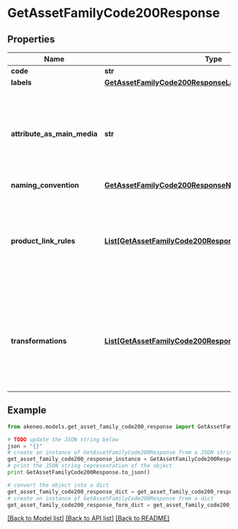 # GetAssetFamilyCode200Response


## Properties
Name | Type | Description | Notes
------------ | ------------- | ------------- | -------------
**code** | **str** | Asset family code | 
**labels** | [**GetAssetFamilyCode200ResponseLabels**](GetAssetFamilyCode200ResponseLabels.md) |  | [optional] 
**attribute_as_main_media** | **str** | Attribute code that is used as the main media of the asset family. | [optional] [default to 'First media file or media link attribute that was created']
**naming_convention** | [**GetAssetFamilyCode200ResponseNamingConvention**](GetAssetFamilyCode200ResponseNamingConvention.md) |  | [optional] 
**product_link_rules** | [**List[GetAssetFamilyCode200ResponseProductLinkRulesInner]**](GetAssetFamilyCode200ResponseProductLinkRulesInner.md) | The rules that will be run after the asset creation, in order to automatically link the assets of this family to a set of products. To understand the format of this property, see &lt;a href&#x3D;&#39;/concepts/asset-manager.html#focus-on-the-product-link-rule&#39;&gt;here&lt;/a&gt;. | [optional] 
**transformations** | [**List[GetAssetFamilyCode200ResponseTransformationsInner]**](GetAssetFamilyCode200ResponseTransformationsInner.md) | The transformations to perform on source files in order to generate new files into your asset attributes (only available since v4.0). To understand the format of this property, see &lt;a href&#x3D;&#39;/concepts/asset-manager.html#focus-on-the-transformations&#39;&gt;here&lt;/a&gt;. | [optional] 

## Example

```python
from akeneo.models.get_asset_family_code200_response import GetAssetFamilyCode200Response

# TODO update the JSON string below
json = "{}"
# create an instance of GetAssetFamilyCode200Response from a JSON string
get_asset_family_code200_response_instance = GetAssetFamilyCode200Response.from_json(json)
# print the JSON string representation of the object
print GetAssetFamilyCode200Response.to_json()

# convert the object into a dict
get_asset_family_code200_response_dict = get_asset_family_code200_response_instance.to_dict()
# create an instance of GetAssetFamilyCode200Response from a dict
get_asset_family_code200_response_form_dict = get_asset_family_code200_response.from_dict(get_asset_family_code200_response_dict)
```
[[Back to Model list]](../README.md#documentation-for-models) [[Back to API list]](../README.md#documentation-for-api-endpoints) [[Back to README]](../README.md)


